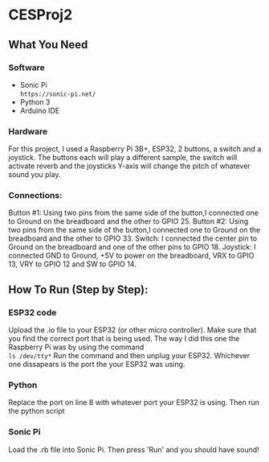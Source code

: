 # CESProj2

## What You Need 
### Software
- Sonic Pi<br />
`https://sonic-pi.net/`
- Python 3
- Arduino IDE<br />

### Hardware
For this project, I used a Raspberry Pi 3B+, ESP32, 2 buttons, a switch and a joystick. The buttons each will play a different sample, the switch will activate reverb and the joysticks Y-axis will change the pitch of whatever sound you play.
### Connections:
Button #1: Using two pins from the same side of the button,I connected one to Ground on the breadboard and the other to GPIO 25.
Button #2: Using two pins from the same side of the button,I connected one to Ground on the breadboard and the other to GPIO 33.
Switch: I connected the center pin to Ground on the breadboard and one of the other pins to GPIO 18.
Joystick: I connected GND to Ground, +5V to power on the breadboard, VRX to GPIO 13, VRY to GPIO 12 and SW to GPIO 14.
## How To Run (Step by Step):
### ESP32 code<br />
Upload the .io file to your ESP32 (or other micro controller). Make sure that you find the correct port that is being used. The way I did this one the Raspberry Pi was by using the command <br/>
`ls /dev/tty*`
Run the command and then unplug your ESP32. Whichever one dissapears is the port the your ESP32 was using.
### Python
Replace the port on line 8 with whatever port your ESP32 is using. Then run the python script
### Sonic Pi
Load the .rb file into Sonic Pi. Then press 'Run' and you should have sound!

